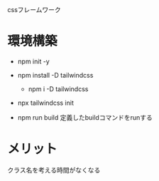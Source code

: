 cssフレームワーク


# 環境構築
- npm init -y
- npm install -D tailwindcss
  - npm i -D tailwindcss
- npx tailwindcss init

- npm run build 
  定義したbuildコマンドをrunする


# メリット
クラス名を考える時間がなくなる
